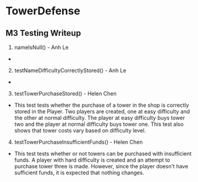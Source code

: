 # TowerDefense

## M3 Testing Writeup

1. nameIsNull() - Anh Le
*

2. testNameDifficultyCorrectlyStored() - Anh Le
* 

3. testTowerPurchaseStored() - Helen Chen
* This test tests whether the purchase of a tower in the shop is correctly stored in the Player.
Two players are created, one at easy difficulty and the other at normal difficulty.
The player at easy difficulty buys tower two and the player at normal difficulty buys tower one.
This test also shows that tower costs vary based on difficulty level.

4. testTowerPurchaseInsufficientFunds() - Helen Chen
* This test tests whether or not towers can be purchased with insufficient funds.
A player with hard difficulty is created and an attempt to purchase tower three is made.
However, since the player doesn't have sufficient funds, it is expected that nothing changes.
